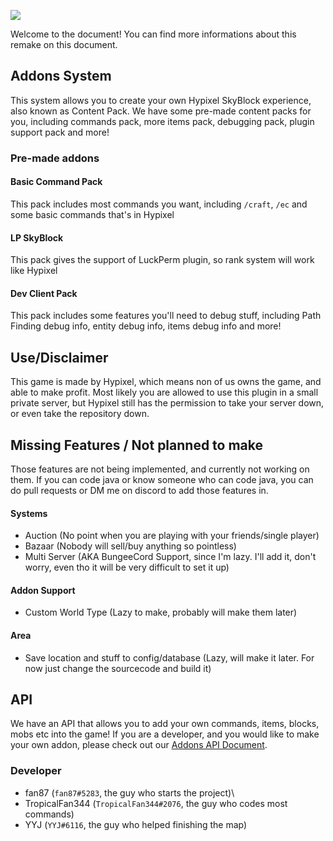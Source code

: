 ![](https://github.com/fan87/Hypixel-Skyblock-Remake/raw/master/document/assets/Banner.png)



Welcome to the document! You can find more informations about this remake on this document.

## Addons System

This system allows you to create your own Hypixel SkyBlock experience, also known as Content Pack. We have some pre-made content packs for you, including commands pack, more items pack, debugging pack, plugin support pack and more!

### Pre-made addons

#### Basic Command Pack

This pack includes most commands you want, including `/craft`, `/ec` and some basic commands that's in Hypixel

#### LP SkyBlock

This pack gives the support of LuckPerm plugin, so rank system will work like Hypixel

#### Dev Client Pack

This pack includes some features you'll need to debug stuff, including Path Finding debug info, entity debug info, items debug info and more!



## Use/Disclaimer

This game is made by Hypixel, which means non of us owns the game, and able to make profit. Most likely you are allowed to use this plugin in a small private server, but Hypixel still has the permission to take your server down, or even take the repository down.



## Missing Features / Not planned to make

Those features are not being implemented, and currently not working on them.
If you can code java or know someone who can code java, you can do
pull requests or DM me on discord to add those
features in.

#### Systems

- Auction (No point when you are playing with your friends/single player)
- Bazaar (Nobody will sell/buy anything so pointless)
- Multi Server (AKA BungeeCord Support, since I'm lazy. I'll add it, don't worry, even tho it will be very difficult to set it up)

#### Addon Support

- Custom World Type (Lazy to make, probably will make them later)

#### Area

- Save location and stuff to config/database (Lazy, will make it later. For now just change the sourcecode and build it)



## API

We have an API that allows you to add your own commands, items, blocks, mobs etc into the game! If you are a developer, and you would like to make your own addon, please check out our [Addons API Document](https://github.com/fan87/Hypixel-Skyblock-Remake/blob/master/document/api/GettingStarted.md).

### Developer

- fan87 (`fan87#5283`, the guy who starts the project)\
- TropicalFan344 (`TropicalFan344#2076`, the guy who codes most commands)
- YYJ (`YYJ#6116`, the guy who helped finishing the map)